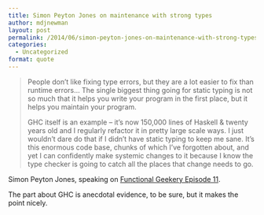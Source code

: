 ```yaml
---
title: Simon Peyton Jones on maintenance with strong types
author: mdjnewman
layout: post
permalink: /2014/06/simon-peyton-jones-on-maintenance-with-strong-types/
categories:
  - Uncategorized
format: quote
---
```

> People don’t like fixing type errors, but they are a lot easier to fix than runtime errors… The single biggest thing going for static typing is not so much that it helps you write your program in the first place, but it helps you maintain your program.
> 
> GHC itself is an example – it’s now 150,000 lines of Haskell & twenty years old and I regularly refactor it in pretty large scale ways. I just wouldn’t dare do that if I didn’t have static typing to keep me sane. It’s this enormous code base, chunks of which I’ve forgotten about, and yet I can confidently make systemic changes to it because I know the type checker is going to catch all the places that change needs to go.

Simon Peyton Jones, speaking on [Functional Geekery Episode 11][1].

The part about GHC is anecdotal evidence, to be sure, but it makes the point nicely.

 [1]: http://www.functionalgeekery.com/episode-11-simon-peyton-jones/ "Functional Geekery Episode 11 – Simon Peyton Jones"